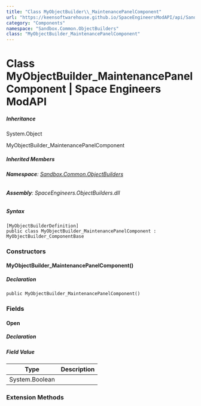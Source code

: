 ```yaml
---
title: "Class MyObjectBuilder\\_MaintenancePanelComponent"
url: "https://keensoftwarehouse.github.io/SpaceEngineersModAPI/api/Sandbox.Common.ObjectBuilders.MyObjectBuilder_MaintenancePanelComponent.html"
category: "Components"
namespace: "Sandbox.Common.ObjectBuilders"
class: "MyObjectBuilder_MaintenancePanelComponent"
---
```


# Class MyObjectBuilder\_MaintenancePanelComponent | Space Engineers ModAPI

##### Inheritance

System.Object

MyObjectBuilder\_MaintenancePanelComponent

##### Inherited Members

###### **Namespace**: [Sandbox.Common.ObjectBuilders](https://keensoftwarehouse.github.io/SpaceEngineersModAPI/api/Sandbox.Common.ObjectBuilders.html)

###### **Assembly**: SpaceEngineers.ObjectBuilders.dll

##### Syntax

```
[MyObjectBuilderDefinition]
public class MyObjectBuilder_MaintenancePanelComponent : MyObjectBuilder_ComponentBase
```

### Constructors

#### MyObjectBuilder\_MaintenancePanelComponent()

##### Declaration

```
public MyObjectBuilder_MaintenancePanelComponent()
```

### Fields

#### Open

##### Declaration

##### Field Value

| Type | Description |
| --- | --- |
| System.Boolean |     |

### Extension Methods
